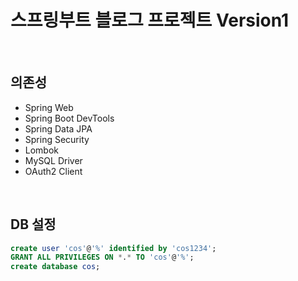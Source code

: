 # 스프링부트 블로그 프로젝트 Version1

</br>

## 의존성
- Spring Web
- Spring Boot DevTools
- Spring Data JPA
- Spring Security
- Lombok
- MySQL Driver
- OAuth2 Client


</br>

## DB 설정

```sql
create user 'cos'@'%' identified by 'cos1234';
GRANT ALL PRIVILEGES ON *.* TO 'cos'@'%';
create database cos;
```